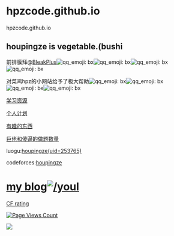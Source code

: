 # hpzcode.github.io
hpzcode.github.io
## houpingze is vegetable.(bushi

前排膜拜@[BleakPlus](https://coderbreakplus.github.io/)![qq_emoji: bx](https://z3.ax1x.com/2021/05/30/2VNbwQ.png)![qq_emoji: bx](https://z3.ax1x.com/2021/05/30/2VNbwQ.png)![qq_emoji: bx](https://z3.ax1x.com/2021/05/30/2VNbwQ.png)![qq_emoji: bx](https://z3.ax1x.com/2021/05/30/2VNbwQ.png)

对菜鸡hpz的小网站给予了极大帮助![qq_emoji: bx](https://z3.ax1x.com/2021/05/30/2VNbwQ.png)![qq_emoji: bx](https://z3.ax1x.com/2021/05/30/2VNbwQ.png)![qq_emoji: bx](https://z3.ax1x.com/2021/05/30/2VNbwQ.png)![qq_emoji: bx](https://z3.ax1x.com/2021/05/30/2VNbwQ.png)

[学习资源](https://hpzcode.github.io/study)

[个人计划](https://hpzcode.github.io/plan)

[有趣的东西](https://hpzcode.github.io/xswl)

[巨佬和傻逼的做题数量](https://hpzcode.github.io/my-friend-solved-problem-list)

luogu:[houpingze(uid=253765)](https://www.luogu.com.cn/user/253765)

codeforces:[houpingze](https://codeforces.com/profile/houpingze)


# [my blog![/youl](https://cdn.luogu.com.cn/upload/pic/69020.png)](https://houpingze.github.io/)

[CF rating](https://www.luogu.com.cn/paste/q6g2idrc)

[![Page Views Count](https://badges.toozhao.com/badges/01FD4QC0VZS72XBRY5PSKH0G5W/green.svg)](https://badges.toozhao.com/stats/01FD4QC0VZS72XBRY5PSKH0G5W "Get your own page views count badge on badges.toozhao.com")

![](https://statcard.vercel.app/practice?id=253765)
